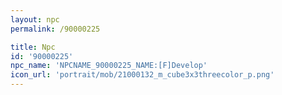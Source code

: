 ```yaml
---
layout: npc
permalink: /90000225

title: Npc
id: '90000225'
npc_name: 'NPCNAME_90000225_NAME:[F]Develop'
icon_url: 'portrait/mob/21000132_m_cube3x3threecolor_p.png'
---
```

